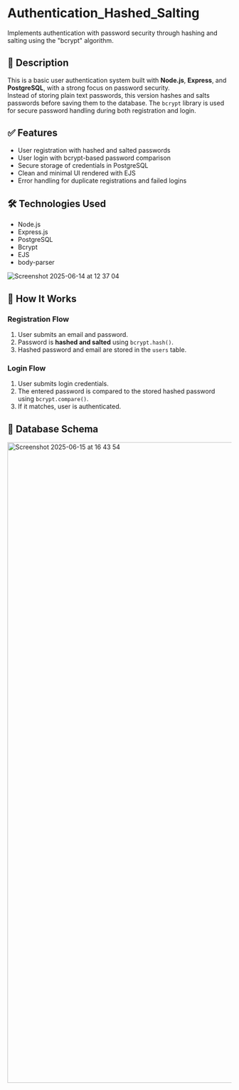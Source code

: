 # Authentication_Hashed_Salting
 Implements authentication with password security through hashing and salting using the "bcrypt" algorithm.


## 📌 Description

This is a basic user authentication system built with **Node.js**, **Express**, and **PostgreSQL**, with a strong focus on password security.  
Instead of storing plain text passwords, this version hashes and salts passwords before saving them to the database. The `bcrypt` library is used for secure password handling during both registration and login.

## ✅ Features

- User registration with hashed and salted passwords
- User login with bcrypt-based password comparison
- Secure storage of credentials in PostgreSQL
- Clean and minimal UI rendered with EJS
- Error handling for duplicate registrations and failed logins

## 🛠️ Technologies Used

- Node.js
- Express.js
- PostgreSQL
- Bcrypt
- EJS
- body-parser


![Screenshot 2025-06-14 at 12 37 04](https://github.com/user-attachments/assets/51eb1ea4-8b02-40ee-b62a-73d99134e533)


## 🧪 How It Works

### Registration Flow

1. User submits an email and password.
2. Password is **hashed and salted** using `bcrypt.hash()`.
3. Hashed password and email are stored in the `users` table.

### Login Flow

1. User submits login credentials.
2. The entered password is compared to the stored hashed password using `bcrypt.compare()`.
3. If it matches, user is authenticated.

## 🧱 Database Schema

<img width="1436" alt="Screenshot 2025-06-15 at 16 43 54" src="https://github.com/user-attachments/assets/9f7bd1db-2061-4e25-8025-69aa77b8d68e" />

